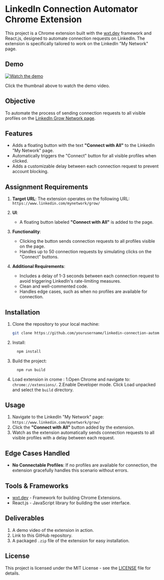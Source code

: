 # LinkedIn Connection Automator Chrome Extension

This project is a Chrome extension built with the [wxt.dev](https://wxt.dev) framework and React.js, designed to automate connection requests on LinkedIn. The extension is specifically tailored to work on the LinkedIn "My Network" page.

## Demo

[![Watch the demo](https://raw.githubusercontent.com/yourusername/repository-name/main/demo-thumbnail.png)](https://drive.google.com/file/d/1aRflfe9VzaR9bZo2A6ORJTdppBkYJ_H1/view?usp=drive_link)

Click the thumbnail above to watch the demo video.



## Objective

To automate the process of sending connection requests to all visible profiles on the [LinkedIn Grow Network page](https://www.linkedin.com/mynetwork/grow/).

## Features

- Adds a floating button with the text **"Connect with All"** to the LinkedIn "My Network" page.
- Automatically triggers the "Connect" button for all visible profiles when clicked.
- Adds a customizable delay between each connection request to prevent account blocking.

## Assignment Requirements

1. **Target URL**: The extension operates on the following URL:  
   `https://www.linkedin.com/mynetwork/grow/`
   
2. **UI**: 
   - A floating button labeled **"Connect with All"** is added to the page.
   
3. **Functionality**: 
   - Clicking the button sends connection requests to all profiles visible on the page.
   - Handles up to 50 connection requests by simulating clicks on the "Connect" buttons.

4. **Additional Requirements**:
   - Includes a delay of 1-3 seconds between each connection request to avoid triggering LinkedIn's rate-limiting measures.
   - Clean and well-commented code.
   - Handles edge cases, such as when no profiles are available for connection.


## Installation

1. Clone the repository to your local machine:
   ```bash
   git clone https://github.com/yourusername/linkedin-connection-automator.git
2. Install:
   ```bash
     npm install
3. Build the project:
   ```bash
     npm run build
4. Load extension in crome :
   1.Open Chrome and navigate to:
    `chrome://extensions/`.
   2.Enable Developer mode.
   Click Load unpacked and select the `build` directory.

## Usage

1. Navigate to the LinkedIn "My Network" page:  
   `https://www.linkedin.com/mynetwork/grow/`
2. Click the **"Connect with All"** button added by the extension.
3. Watch as the extension automatically sends connection requests to all visible profiles with a delay between each request.

## Edge Cases Handled

- **No Connectable Profiles**: If no profiles are available for connection, the extension gracefully handles this scenario without errors.

## Tools & Frameworks

- [wxt.dev](https://wxt.dev) - Framework for building Chrome Extensions.
- React.js - JavaScript library for building the user interface.

## Deliverables

1. A demo video of the extension in action.
2. Link to this GitHub repository.
3. A packaged `.zip` file of the extension for easy installation.

## License

This project is licensed under the MIT License - see the [LICENSE](LICENSE) file for details.

